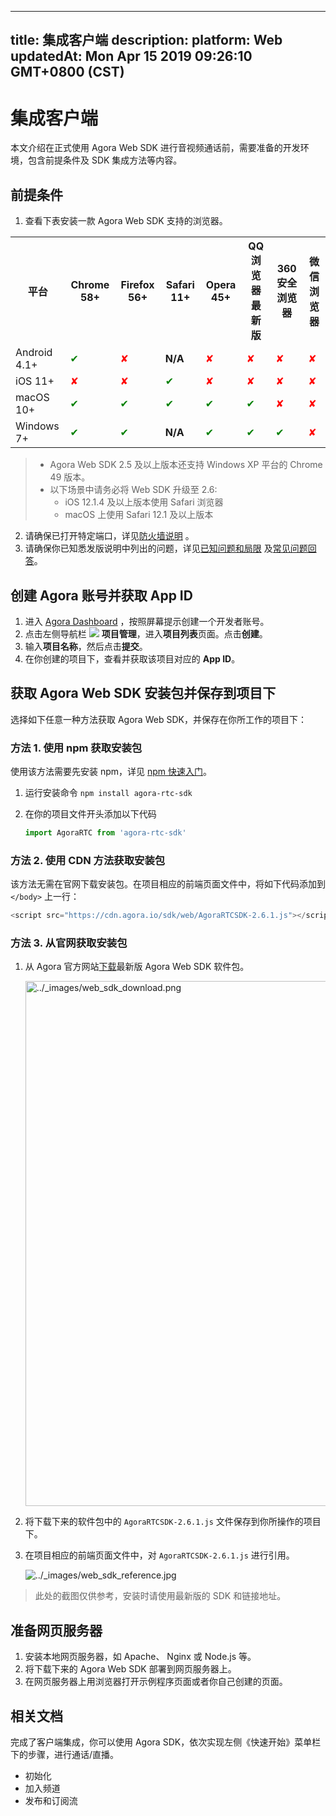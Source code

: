 
---
title: 集成客户端
description: 
platform: Web
updatedAt: Mon Apr 15 2019 09:26:10 GMT+0800 (CST)
---
# 集成客户端
本文介绍在正式使用 Agora Web SDK 进行音视频通话前，需要准备的开发环境，包含前提条件及 SDK 集成方法等内容。

## 前提条件

1. 查看下表安装一款 Agora Web SDK 支持的浏览器。
  <table>
  <tr>
    <th>平台</th>
    <th>Chrome 58+</th>
    <th>Firefox 56+</th>
    <th>Safari 11+</th>
    <th>Opera 45+</th>
    <th>QQ 浏览器最新版</th>
    <th>360 安全浏览器</th>
    <th>微信浏览器</th>
  </tr>
  <tr>
    <td>Android 4.1+</td>
    <td><font color="green">✔</td>
    <td><font color="red">✘</td>
		<td><b>N/A</b></td>
    <td><font color="red">✘</td>
    <td><font color="red">✘</td>
    <td><font color="red">✘</td>
    <td><font color="red">✘</td>
  </tr>
  <tr>
    <td>iOS 11+</td>
    <td><font color="red">✘</td>
    <td><font color="red">✘</td>
    <td><font color="green">✔</td>
    <td><font color="red">✘</td>
    <td><font color="red">✘</td>
    <td><font color="red">✘</td>
    <td><font color="red">✘</td>
  </tr>
  <tr>
    <td>macOS 10+</td>
    <td><font color="green">✔</td>
    <td><font color="green">✔</td>
    <td><font color="green">✔</td>
    <td><font color="green">✔</td>
    <td><font color="green">✔</td>
    <td><font color="red">✘</td>
    <td><font color="red">✘</td>
  </tr>
  <tr>
    <td>Windows 7+</td>
    <td><font color="green">✔</td>
    <td><font color="green">✔</td>
		<td><b>N/A</b></td>
    <td><font color="green">✔</td>
    <td><font color="green">✔</td>
    <td><font color="green">✔</td>
    <td><font color="red">✘</td>
  </tr>
</table>

> - Agora Web SDK 2.5 及以上版本还支持 Windows XP 平台的 Chrome 49 版本。
> - 以下场景中请务必将 Web SDK 升级至 2.6:
>   - iOS 12.1.4 及以上版本使用 Safari 浏览器
>   - macOS 上使用 Safari 12.1 及以上版本

2. 请确保已打开特定端口，详见[防火墙说明](../../cn/Agora%20Platform/firewall.md) 。
3. 请确保你已知悉发版说明中列出的问题，详见[已知问题和局限](../../cn/Video/release_web_video.md) 及[常见问题回答](../../cn/Video/websdk_related_faq.md)。

## 创建 Agora 账号并获取 App ID

1. 进入 [Agora Dashboard](https://dashboard.agora.io/) ，按照屏幕提示创建一个开发者账号。
2. 点击左侧导航栏 ![](https://web-cdn.agora.io/docs-files/1551254998344) **项目管理**，进入**项目列表**页面。点击**创建**。
1. 输入**项目名称**，然后点击**提交**。
2. 在你创建的项目下，查看并获取该项目对应的 **App ID**。



## 获取 Agora Web SDK 安装包并保存到项目下

选择如下任意一种方法获取 Agora Web SDK，并保存在你所工作的项目下：

### 方法 1. 使用 npm 获取安装包

使用该方法需要先安装 npm，详见 [npm 快速入门](https://www.npmjs.com.cn/getting-started/installing-node/)。

1. 运行安装命令
  `npm install agora-rtc-sdk`

	
2. 在你的项目文件开头添加以下代码

	```javascript
	import AgoraRTC from 'agora-rtc-sdk'
	```

### 方法 2. 使用 CDN 方法获取安装包

该方法无需在官网下载安装包。在项目相应的前端页面文件中，将如下代码添加到 `</body>` 上一行：

 ```javascript
<script src="https://cdn.agora.io/sdk/web/AgoraRTCSDK-2.6.1.js"></script>
```

### 方法 3. 从官网获取安装包

1. 从 Agora 官方网站[下载](https://docs.agora.io/cn/Agora%20Platform/downloads)最新版 Agora Web SDK 软件包。

	<img alt="../_images/web_sdk_download.png" src="https://web-cdn.agora.io/docs-files/cn/web_sdk_download.png" style="width: 840px"/>

2. 将下载下来的软件包中的 `AgoraRTCSDK-2.6.1.js` 文件保存到你所操作的项目下。
3. 在项目相应的前端页面文件中，对 `AgoraRTCSDK-2.6.1.js` 进行引用。

	<img alt="../_images/web_sdk_reference.jpg" src="https://web-cdn.agora.io/docs-files/cn/web_sdk_reference.jpg" />

> 此处的截图仅供参考，安装时请使用最新版的 SDK 和链接地址。

## 准备网页服务器

1. 安装本地网页服务器，如 Apache、 Nginx 或 Node.js 等。
2. 将下载下来的 Agora Web SDK 部署到网页服务器上。
3. 在网页服务器上用浏览器打开示例程序页面或者你自己创建的页面。

## 相关文档

完成了客户端集成，你可以使用 Agora SDK，依次实现左侧《快速开始》菜单栏下的步骤，进行通话/直播。
- 初始化
- 加入频道
- 发布和订阅流

